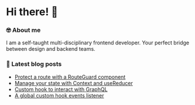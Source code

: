

# Hi there! 👋 


### 🤓 About me

I am a self-taught multi-disciplinary frontend developer. Your perfect bridge between design and backend teams.

### 📕 Latest blog posts

<!-- BLOG-POST-LIST:START -->
- [Protect a route with a RouteGuard component](https://tonycaputo.me/article/create-a-routeguard-component-with-hooks)
- [Manage your state with Context and useReducer](https://tonycaputo.me/article/manage-your-state-with-context-and-usereducer)
- [Custom hook to interact with GraphQL](https://tonycaputo.me/article/create-a-custom-hook-to-interact-with-graphql)
- [A global custom hook events listener](https://tonycaputo.me/article/a-global-custom-hook-for-events-listener)
<!-- BLOG-POST-LIST:END -->
